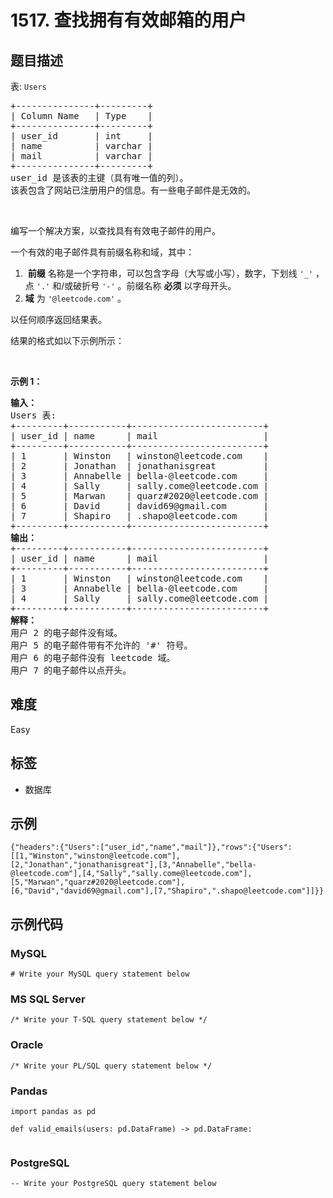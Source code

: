 # 1517. 查找拥有有效邮箱的用户

## 题目描述

<p>表: <code>Users</code></p>

<pre>
+---------------+---------+
| Column Name   | Type    |
+---------------+---------+
| user_id       | int     |
| name          | varchar |
| mail          | varchar |
+---------------+---------+
user_id 是该表的主键（具有唯一值的列）。
该表包含了网站已注册用户的信息。有一些电子邮件是无效的。
</pre>

<p>&nbsp;</p>

<p>编写一个解决方案，以查找具有有效电子邮件的用户。</p>

<p>一个有效的电子邮件具有前缀名称和域，其中：</p>

<ol>
	<li>&nbsp;<strong>前缀</strong> 名称是一个字符串，可以包含字母（大写或小写），数字，下划线 <code>'_'</code> ，点 <code>'.'</code> 和/或破折号 <code>'-'</code> 。前缀名称 <strong>必须</strong> 以字母开头。</li>
	<li><strong>域</strong> 为 <code>'@leetcode.com'</code> 。</li>
</ol>

<p>以任何顺序返回结果表。</p>

<p>结果的格式如以下示例所示：</p>

<p>&nbsp;</p>

<p><strong class="example">示例 1：</strong></p>

<pre>
<b>输入：</b>
Users 表:
+---------+-----------+-------------------------+
| user_id | name      | mail                    |
+---------+-----------+-------------------------+
| 1       | Winston   | winston@leetcode.com    |
| 2       | Jonathan  | jonathanisgreat         |
| 3       | Annabelle | bella-@leetcode.com     |
| 4       | Sally     | sally.come@leetcode.com |
| 5       | Marwan    | quarz#2020@leetcode.com |
| 6       | David     | david69@gmail.com       |
| 7       | Shapiro   | .shapo@leetcode.com     |
+---------+-----------+-------------------------+
<b>输出：</b>
+---------+-----------+-------------------------+
| user_id | name      | mail                    |
+---------+-----------+-------------------------+
| 1       | Winston   | winston@leetcode.com    |
| 3       | Annabelle | bella-@leetcode.com     |
| 4       | Sally     | sally.come@leetcode.com |
+---------+-----------+-------------------------+
<b>解释：</b>
用户 2 的电子邮件没有域。 
用户 5 的电子邮件带有不允许的 '#' 符号。
用户 6 的电子邮件没有 leetcode 域。 
用户 7 的电子邮件以点开头。
</pre>


## 难度

Easy

## 标签

- 数据库

## 示例

```
{"headers":{"Users":["user_id","name","mail"]},"rows":{"Users":[[1,"Winston","winston@leetcode.com"],[2,"Jonathan","jonathanisgreat"],[3,"Annabelle","bella-@leetcode.com"],[4,"Sally","sally.come@leetcode.com"],[5,"Marwan","quarz#2020@leetcode.com"],[6,"David","david69@gmail.com"],[7,"Shapiro",".shapo@leetcode.com"]]}}
```

## 示例代码

### MySQL

```mysql
# Write your MySQL query statement below
```

### MS SQL Server

```mssql
/* Write your T-SQL query statement below */
```

### Oracle

```oraclesql
/* Write your PL/SQL query statement below */
```

### Pandas

```pythondata
import pandas as pd

def valid_emails(users: pd.DataFrame) -> pd.DataFrame:
    
```

### PostgreSQL

```postgresql
-- Write your PostgreSQL query statement below
```


